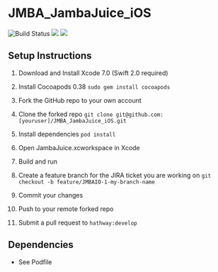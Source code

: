 # JMBA_JambaJuice_iOS

![Build Status](https://magnum.travis-ci.com/hathway/JMBA_JambaJuice_iOS.svg?token=pU7bnLhdpXaHcypnAMqR)
![](http://img.shields.io/badge/iOS-8.0%2B-blue.svg)
![](http://img.shields.io/badge/Swift-2.1-blue.svg)


## Setup Instructions

1. Download and Install Xcode 7.0 (Swift 2.0 required)

2. Install Cocoapods 0.38
```sudo gem install cocoapods```
    
3. Fork the GitHub repo to your own account

4. Clone the forked repo
```git clone git@github.com:[youruser]/JMBA_JambaJuice_iOS.git```
    
5. Install dependencies
```pod install```

6. Open JambaJuice.xcworkspace in Xcode

7. Build and run
 
8. Create a feature branch for the JIRA ticket you are working on
`git checkout -b feature/JMBAIO-1-my-branch-name`

9. Commit your changes

10. Push to your remote forked repo

11. Submit a pull request to `hathway:develop`


## Dependencies
- See Podfile
